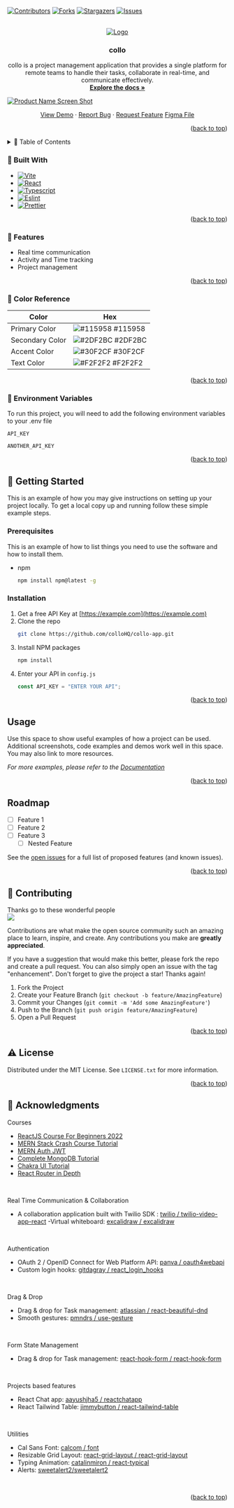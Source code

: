 <a name="readme-top"></a>

[![Contributors][contributors-shield]][contributors-url]
[![Forks][forks-shield]][forks-url]
[![Stargazers][stars-shield]][stars-url]
[![Issues][issues-shield]][issues-url]

<!-- PROJECT LOGO -->
<br />
<div align="center">
  <a href="https://github.com/colloHQ/collo-app">
    <img src="logoAsset 6@0.75x.png" alt="Logo" >
  </a>

<h3 align="center">collo</h3>

  <p align="center">
    collo is a project management application that provides a single platform for remote teams to handle their tasks, collaborate in real-time, and communicate effectively.
    <br />
    <a href="https://github.com/colloHQ/collo-app"><strong>Explore the docs »</strong></a>
    <br />
  </p>
</div>


<a align="center">[![Product Name Screen Shot][product-screenshot]](https://collo-app.app)</a>
  <p align="center">
    <a href="https://github.com/colloHQ/collo-app">View Demo</a>
    ·
    <a href="https://github.com/colloHQ/collo-app/issues">Report Bug</a>
    ·
    <a href="https://github.com/colloHQ/collo-app/issues">Request Feature</a>
    <a href="https://www.figma.com/file/3Ver3pejJRO726gwbVG36Y/collo?node-id=0%3A1&t=J7KHHlMnzfuhAssH-1"> Figma File</a>
  </p>

<p align="right">(<a href="#readme-top">back to top</a>)</p>


<!-- TABLE OF CONTENTS -->
<details>
  <summary>📔 Table of Contents</summary>
  <ol>
    <li>
      <a href="#about-the-project">About The Project</a>
      <ul>
        <li><a href="#built-with">Built With</a></li>
      </ul>
    </li>
    <li>
      <a href="#getting-started">Getting Started</a>
      <ul>
        <li><a href="#prerequisites">Prerequisites</a></li>
        <li><a href="#installation">Installation</a></li>
      </ul>
    </li>
    <li><a href="#usage">Usage</a></li>
    <li><a href="#roadmap">Roadmap</a></li>
    <li><a href="#contributing">Contributing</a></li>
    <li><a href="#license">License</a></li>
    <li><a href="#contact">Contact</a></li>
    <li><a href="#acknowledgments">Acknowledgments</a></li>
  </ol>
</details>
<!-- ABOUT THE PROJECT -->

### 👾 Built With

- [![Vite][vite.js]][vite-url]
- [![React][react.js]][react-url]
- [![Typescript][Typescript]][Typescript-url]
- [![Eslint][Eslint]][Eslint-url]
- [![Prettier][Prettier]][Prettier-url]


<p align="right">(<a href="#readme-top">back to top</a>)</p>

<!-- Features -->
### 🎯 Features

- Real time communication
- Activity and Time tracking
- Project management

<p align="right">(<a href="#readme-top">back to top</a>)</p>

<!-- Color Reference -->
### 🎨 Color Reference

| Color             | Hex                                                                |
| ----------------- | ------------------------------------------------------------------ |
| Primary Color | ![#115958](https://via.placeholder.com/10/115958?text=+) #115958 |
| Secondary Color | ![#2DF2BC](https://via.placeholder.com/10/2DF2BC?text=+) #2DF2BC |
| Accent Color | ![#30F2CF](https://via.placeholder.com/10/30F2CF?text=+) #30F2CF |
| Text Color | ![#F2F2F2](https://via.placeholder.com/10/F2F2F2?text=+) #F2F2F2 |

<p align="right">(<a href="#readme-top">back to top</a>)</p>

<!-- Env Variables -->
### 🔑  Environment Variables

To run this project, you will need to add the following environment variables to your .env file

`API_KEY`

`ANOTHER_API_KEY`
<p align="right">(<a href="#readme-top">back to top</a>)</p>
<!-- GETTING STARTED -->


## 🧰 Getting Started

This is an example of how you may give instructions on setting up your project locally.
To get a local copy up and running follow these simple example steps.

### Prerequisites

This is an example of how to list things you need to use the software and how to install them.

- npm
  ```sh
  npm install npm@latest -g
  ```

### Installation

1. Get a free API Key at [https://example.com](https://example.com)
2. Clone the repo
   ```sh
   git clone https://github.com/colloHQ/collo-app.git
   ```
3. Install NPM packages
   ```sh
   npm install
   ```
4. Enter your API in `config.js`
   ```js
   const API_KEY = "ENTER YOUR API";
   ```

<p align="right">(<a href="#readme-top">back to top</a>)</p>

<!-- USAGE EXAMPLES -->

## Usage

Use this space to show useful examples of how a project can be used. Additional screenshots, code examples and demos work well in this space. You may also link to more resources.

_For more examples, please refer to the [Documentation](https://example.com)_

<p align="right">(<a href="#readme-top">back to top</a>)</p>

<!-- ROADMAP -->

## Roadmap

- [ ] Feature 1
- [ ] Feature 2
- [ ] Feature 3
  - [ ] Nested Feature

See the [open issues](https://github.com/colloHQ/collo-app/issues) for a full list of proposed features (and known issues).

<p align="right">(<a href="#readme-top">back to top</a>)</p>

<!-- CONTRIBUTING -->

## 🤝 Contributing

Thanks go to these wonderful people
<br />
<a href="https://github.com/colloHQ/collo-app/graphs/contributors">
  <img src="https://contrib.rocks/image?repo=colloHQ/collo-app" />
</a>


Contributions are what make the open source community such an amazing place to learn, inspire, and create. Any contributions you make are **greatly appreciated**.

If you have a suggestion that would make this better, please fork the repo and create a pull request. You can also simply open an issue with the tag "enhancement".
Don't forget to give the project a star! Thanks again!

1. Fork the Project
2. Create your Feature Branch (`git checkout -b feature/AmazingFeature`)
3. Commit your Changes (`git commit -m 'Add some AmazingFeature'`)
4. Push to the Branch (`git push origin feature/AmazingFeature`)
5. Open a Pull Request

<p align="right">(<a href="#readme-top">back to top</a>)</p>

<!-- LICENSE -->

## ⚠️ License

Distributed under the MIT License. See `LICENSE.txt` for more information.

<p align="right">(<a href="#readme-top">back to top</a>)</p>

<!-- CONTACT -->

<!-- ACKNOWLEDGMENTS -->

## 💎 Acknowledgments
Courses

- [ReactJS Course For Beginners 2022](https://youtube.com/playlist?list=PLpPqplz6dKxW5ZfERUPoYTtNUNvrEebAR)
- [MERN Stack Crash Course Tutorial](https://youtube.com/playlist?list=PL4cUxeGkcC9iJ_KkrkBZWZRHVwnzLIoUE)
- [MERN Auth JWT](https://youtube.com/playlist?list=PL4cUxeGkcC9g8OhpOZxNdhXggFz2lOuCT)
- [Complete MongoDB Tutorial](https://youtube.com/playlist?list=PL4cUxeGkcC9h77dJ-QJlwGlZlTd4ecZOA)
- [Chakra UI Tutorial](https://youtube.com/playlist?list=PL4cUxeGkcC9hcnIeryurNMMcGBHp7AYlP)
- [React Router in Depth](https://youtube.com/playlist?list=PL4cUxeGkcC9iVKmtNuCeIswnQ97in2GGf)

<br/>

Real Time Communication & Collaboration
- A collaboration application built with Twilio SDK : [twilio / twilio-video-app-react](https://github.com/twilio/twilio-video-app-react)
-Virtual whiteboard: [excalidraw / excalidraw](https://github.com/excalidraw/excalidraw)
<br />

Authentication
- OAuth 2 / OpenID Connect for Web Platform API: [panva / oauth4webapi](https://github.com/panva/oauth4webapi)
- Custom login hooks: [gitdagray / react_login_hooks](https://github.com/gitdagray/react_login_hooks)
<br />

Drag & Drop
- Drag & drop for Task management: [atlassian / react-beautiful-dnd](https://github.com/atlassian/react-beautiful-dnd)
- Smooth gestures: [pmndrs / use-gesture](https://github.com/pmndrs/use-gesture)
<br />

Form State Management
- Drag & drop for Task management: [react-hook-form / react-hook-form](https://github.com/react-hook-form/react-hook-form)
<br />


Projects based features
- React Chat app: [aayushjha5 / reactchatapp](https://github.com/aayushjha5/reactchatapp)
- React Tailwind Table: [jimmybutton / react-tailwind-table](https://github.com/jimmybutton/react-tailwind-table)
<br />

Utilities
- Cal Sans Font: [calcom / font](https://github.com/calcom/font)
- Resizable Grid Layout: [react-grid-layout / react-grid-layout](https://github.com/react-grid-layout/react-grid-layout)
- Typing Animation: [catalinmiron / react-typical](https://github.com/catalinmiron/react-typical)
- Alerts: [sweetalert2/sweetalert2](https://github.com/sweetalert2/sweetalert2)
<br />
<p align="right">(<a href="#readme-top">back to top</a>)</p>

[contributors-shield]: https://img.shields.io/github/contributors/colloHQ/collo-app.svg?style=flat
[contributors-url]: https://github.com/colloHQ/collo-app/graphs/contributors
[forks-shield]: https://img.shields.io/github/forks/colloHQ/collo-app.svg?style=flat
[forks-url]: https://github.com/colloHQ/collo-app/network/members
[stars-shield]: https://img.shields.io/github/stars/colloHQ/collo-app.svg?style=flat
[stars-url]: https://github.com/colloHQ/collo-app/stargazers
[issues-shield]: https://img.shields.io/github/issues/colloHQ/collo-app.svg?style=flat
[issues-url]: https://github.com/colloHQ/collo-app/issues
[license-shield]: https://img.shields.io/github/license/colloHQ/collo-app.svg?style=flat
[license-url]: https://github.com/colloHQ/collo-app/blob/master/LICENSE.txt
[linkedin-shield]: https://img.shields.io/badge/-LinkedIn-black.svg?style=flat&logo=linkedin&colorB=555
[linkedin-url]: https://www.linkedin.com/company/esprit-option-twin/
[product-screenshot]: Homepage.jpg
[vite.js]: https://img.shields.io/badge/Vite.js-35495E?style=flat&logo=vite&logoColor=4FC08D
[vite-url]: https://github.com/igdev116/vite-react-ts-eslint-prettier
[react.js]: https://img.shields.io/badge/React-35495E?style=flat&logo=react&logoColor=4FC08D
[react-url]: https://beta.reactjs.org/
[Typescript]: https://img.shields.io/badge/Typescript-35495E?style=flat&logo=Typescript&logoColor=4FC08D
[Typescript-url]: https://www.typescriptlang.org/
[Eslint]: https://img.shields.io/badge/Eslint-35495E?style=flat&logo=Eslint&logoColor=4FC08D
[Eslint-url]: https://eslint.org/
[Prettier]: https://img.shields.io/badge/Prettier-35495E?style=flat&logo=Prettier&logoColor=4FC08D
[Prettier-url]: https://prettier.io/docs/en/index.html
